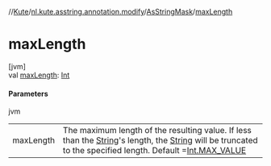 //[Kute](../../../index.md)/[nl.kute.asstring.annotation.modify](../index.md)/[AsStringMask](index.md)/[maxLength](max-length.md)

# maxLength

[jvm]\
val [maxLength](max-length.md): [Int](https://kotlinlang.org/api/latest/jvm/stdlib/kotlin/-int/index.html)

#### Parameters

jvm

| | |
|---|---|
| maxLength | The maximum length of the resulting value. If less than the [String](https://kotlinlang.org/api/latest/jvm/stdlib/kotlin/-string/index.html)'s length, the [String](https://kotlinlang.org/api/latest/jvm/stdlib/kotlin/-string/index.html) will be truncated to the specified length. Default =[Int.MAX_VALUE](https://kotlinlang.org/api/latest/jvm/stdlib/kotlin/-int/-m-a-x_-v-a-l-u-e.html) |
